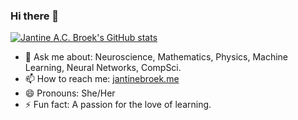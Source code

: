 ### Hi there 👋

[![Jantine A.C. Broek's GitHub stats](https://github-readme-stats.vercel.app/api?username=Jan10e&count_private=trueshow_icons=true&theme=dracula)](https://github.com/Jan10e/github-readme-stats)


<!-- [![Top Langs](https://github-readme-stats.vercel.app/api/top-langs/?username=Jan10e&langs_count=8&count_private=trueshow_icons=true&theme=dracula)](https://github.com/Jan10e/github-readme-stats) -->

<!-- See for details: https://github.com/anuraghazra/github-readme-stats -->
<!-- "Ranks": "Available ranks are S+ (top 1%), S (top 25%), A++ (top 45%), A+ (top 60%), and B+ (everyone)" -->

<!--
**Jan10e/Jan10e** is a ✨ _special_ ✨ repository because its `README.md` (this file) appears on your GitHub profile.

Here are some ideas to get you started:

- 🔭 I’m currently working on ...
- 🌱 I’m currently learning ...
- 👯 I’m looking to collaborate on ...
- 🤔 I’m looking for help with ...
- 💬 Ask me about ...
- 📫 How to reach me: ...
- 😄 Pronouns: ...
- ⚡ Fun fact: ...
-->

- 💬 Ask me about: Neuroscience, Mathematics, Physics, Machine Learning, Neural Networks, CompSci. 
- 📫 How to reach me: [jantinebroek.me](http://jantinebroek.me)
- 😄 Pronouns: She/Her
- ⚡ Fun fact: A passion for the love of learning.
